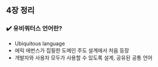 ## 4장 정리

### ✔️ 유비쿼터스 언어란?
- Ubiquitous language
- 에릭 에번스가 집필한 도메인 주도 설계에서 처음 등장
- 개발자와 사용자 모두가 사용할 수 있도록 설계, 공유된 공통 언어
